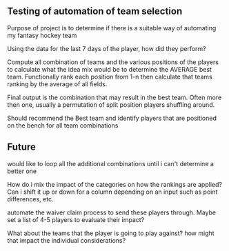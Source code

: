 ## Testing of automation of team selection

Purpose of project is to determine if there is a suitable way of automating my fantasy hockey team

Using the data for the last 7 days of the player, how did they perform?

Compute all combination of teams and the various positions of the players to calculate what the idea mix would be to determine the AVERAGE best team.
Functionally rank each position from 1-n then calculate that teams ranking by the average of all fields.

Final output is the combination that may result in the best team. Often more then one, usually a permutation of split position players shuffling around.

Should recommend the Best team and identify players that are positioned on the bench for all team combinations

## Future

would like to loop all the additional combinations until i can't determine a better one

How do i mix the impact of the categories on how the rankings are applied? Can i shift it up or down for a column depending on an input such as point differences, etc.

automate the waiver claim process to send these players through. Maybe set a list of 4-5 players to evaluate their impact? 

What about the teams that the player is going to play against? how might that impact the individual considerations?

